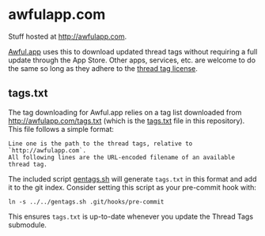 awfulapp.com
============

Stuff hosted at http://awfulapp.com.

[Awful.app][] uses this to download updated thread tags without requiring a full update through the App Store. Other apps, services, etc. are welcome to do the same so long as they adhere to the [thread tag license][].

tags.txt
--------

The tag downloading for Awful.app relies on a tag list downloaded from http://awfulapp.com/tags.txt (which is the [tags.txt][] file in this repository). This file follows a simple format:

    Line one is the path to the thread tags, relative to `http://awfulapp.com`.
    All following lines are the URL-encoded filename of an available thread tag.

The included script [gentags.sh][] will generate `tags.txt` in this format and add it to the git index. Consider setting this script as your pre-commit hook with:

    ln -s ../../gentags.sh .git/hooks/pre-commit

This ensures `tags.txt` is up-to-date whenever you update the Thread Tags submodule.


[Awful.app]: https://github.com/Awful/Awful.app
[gentags.sh]: gentags.sh
[tags.txt]: tags.txt
[thread tag license]: https://github.com/Awful/thread-tags/blob/master/LICENSE.txt
